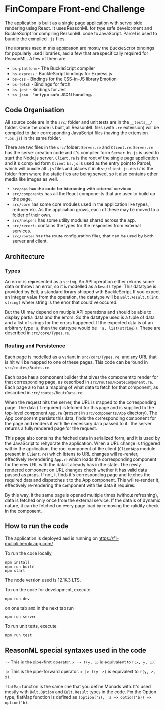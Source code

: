 # FinCompare Front-end Challenge

The application is built as a single page application with server side rendering using React. It uses ReasonML for type safe development and BuckleScript for compiling ReasonML code to JavaScript. Parcel is used to bundle the compiled `.js` files.

The libraries used in this application are mostly the BuckleScript bindings for popularly used libraries, and a few that are specifically required for ReasonML. A few of them are:

* `bs-platform` - The BuckleScript compiler
* `bs-express` - BuckleScript bindings for Express.js
* `bs-css` - Bindings for the CSS-in-JS library Emotion
* `bs-fetch` - Bindings for fetch
* `bs-jest` - Bindings for Jest
* `bs-json` - For type safe JSON handling.

## Code Organisation
All source code are in the `src/` folder and unit tests are in the `__tests__/` folder. Once the code is built, all ReasonML files (with `.re` extension) will be compiled to their corresponding JavaScript files (having the extension `*.bs.js`) in the same folder. 

There are two files in the `src/` folder: `Server.re` and `Client.re`. `Server.re` has the server creation code and it's compiled form `Server.bs.js` is used to start the Node.js server. `Client.re` is the root of the single page application and it's compiled form `Client.bs.js` is used as the entry point to Parcel, which will bundle all `.js` files and places it in `dist/client.js`. `dist/` is the folder from where the static files are being served, so it also contains other media like images as well.

* `src/api` has the code for interacting with external services
* `src/components` has all the React components that are used to build up the page.
* `src/core` has some core modules used in the application like types, reducer etc. As the application grows, each of these may be moved to a folder of their own. 
* `src/helpers` has some utility modules shared across the app.
* `src/records` contains the types for the responses from external services.
* `src/routes` has the route configuration files, that can be used by both server and client.

## Architecture
### Types
An error is represented as a `string`. An API operation either returns some data or throws an error, so it is modelled as a `Result` type. This datatype is provided by Belt, a standard library shipped with BuckleScript. If you expect an integer value from the operation, the datatype will be `Belt.Result.t(int, string)` where string is the error that could've occured.

But the UI may depend on multiple API operations and should be able to display partial data and the errors. So the datatype used is a tuple of data and a list of strings for the errors happened. If the expected data is of an arbitrary type `'a`, then the datatype would be `('a, list(string))`. These are described in `src/core/Types.re`.

### Routing and Persistence
Each page is modelled as a variant in `src/core/Types.re`, and any URL that is hit will be mapped to one of these pages. This code can be found in `src/routes/Routes.re`.

Each page has a component builder that gives the component to render for that corresponding page, as described in `src/routes/RouteComponent.re`. Each page also has a mapping of what data to fetch for that component, as described in `src/routes/RouteData.re`.

When the request hits the server, the URL is mapped to the corresponding page. The data (if required) is fetched for this page and is supplied to the top-level component `App.re` (present in `src/components/App` directory). The App component persists this data, finds the corresponding component for the page and renders it with the necessary data passed to it. The server returns a fully rendered page for the request.

This page also contains the fetched data in serialized form, and it is used by the JavaScript to rehydrate the application.
When a URL change is triggered within the application, the root component of the client (`ClientApp` module present in `Client.re`) which listens to URL changes will re-render, effectively re-rendering `App.re` which loads the corresponding component for the new URL with the data it already has in the state. The newly rendered component on URL changes check whether it has valid data passed as props. If not, it finds it's corresponding page and fetches the required data and dispatches it to the App component. This will re-render it, effectively re-rendering the component with the data it requires.

By this way, if the same page is opened multiple times (without refreshing), data is fetched only once from the external service. If the data is of dynamic nature, it can be fetched on every page load by removing the validity check in the component.

## How to run the code
The application is deployed and is running on https://f1-mulloli.herokuapp.com/

To run the code locally, 

```
npm install
npm run build
npm start
```
The node version used is 12.16.3 LTS.

To run the code for development, execute
```
npm run dev
```
on one tab and in the next tab run
```
npm run server
```

To run unit tests, execute
```
npm run test
```

## ReasonML special syntaxes used in the code
`->` This is the pipe-first operator. `x -> f(y, z)` is equivalent to `f(x, y, z)`.

`|>` This is the pipe-forward operator. `x |> f(y, z)` is equivalent to `f(y, z, x)`.

`flatMap` function is the same one that you define Monads with. It's used mostly with `Belt.Option` and `Belt.Result` types in the code. For the Option type, flatMap function is defined as `(option('a), 'a => option('b)) => option('b)`.
